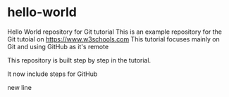 # hello-world
Hello World repository for Git tutorial
This is an example repository for the Git tutoial on https://www.w3schools.com
This tutorial focuses mainly on Git and using GitHub as it's remote 

This repository is built step by step in the tutorial.

It now include steps for GitHub

new line 
